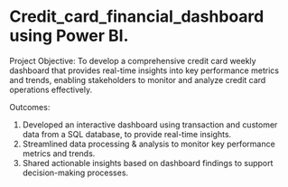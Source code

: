 # Credit_card_financial_dashboard using Power BI.
Project Objective:
To develop a comprehensive credit card weekly dashboard that provides real-time insights into key performance metrics and trends, enabling stakeholders to monitor and analyze credit card operations effectively.

Outcomes:
1. Developed an interactive dashboard using transaction and customer data from a SQL database, to provide real-time insights.
2. Streamlined data processing & analysis to monitor key performance metrics and trends.
3. Shared actionable insights based on dashboard findings to support decision-making processes. 


